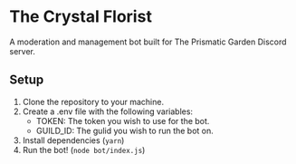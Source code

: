 # The Crystal Florist

A moderation and management bot built for The Prismatic Garden Discord server.

## Setup

1. Clone the repository to your machine.
2. Create a .env file with the following variables:
	- TOKEN: The token you wish to use for the bot.
	- GUILD_ID: The gulid you wish to run the bot on.
3. Install dependencies (`yarn`)
4. Run the bot! (`node bot/index.js`)